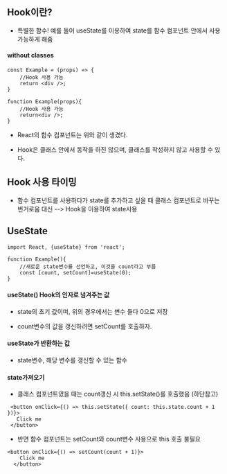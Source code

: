 ## **Hook이란?**
- 특별한 함수! 예를 들어 useState를 이용하여 state를 함수 컴포넌트 안에서 사용가능하게 해줌


#### **without classes**


```
const Example = (props) => {
    //Hook 사용 가능
    return <div />;
}
```
```
function Example(props){
    //Hook 사용 가능
    return<div />;
}
```
- React의 함수 컴포넌트는 위와 같이 생겼다.

- Hook은 클래스 안에서 동작을 하진 않으며, 클래스를 작성하지 않고 사용할 수 있다.

## **Hook 사용 타이밍**
- 함수 컴포넌트를 사용하다가 state를 추가하고 싶을 때 클래스 컴포넌트로 바꾸는 번거로움 대신 --> Hook을 이용하여 state사용


## **UseState**


```
import React, {useState} from 'react';

function Example(){
    //새로운 state변수를 선언하고, 이것을 count라고 부름
    const [count, setCount]=useState(0);
}
```


#### **useState() Hook의 인자로 넘겨주는 값**
 - state의 초기 값이며, 위의 경우에서는 변수 둘다 0으로 저장

 - count변수의 값을 갱신하려면 setCount를 호출하자.
 

#### **useState가 반환하는 값**
 - state변수, 해당 변수를 갱신할 수 있는 함수

#### **state가져오기**
 - 클래스 컴포넌트였을 때는 count갱신 시 this.setState()를 호출했음 (하단참고)
 ```
  <button onClick={() => this.setState({ count: this.state.count + 1 })}>
    Click me
  </button>
  ```
- 반면 함수 컴포넌트는 setCount와 count변수 사용으로 this 호출 불필요
```
<button onClick={() => setCount(count + 1)}>
    Click me
  </button>
```

